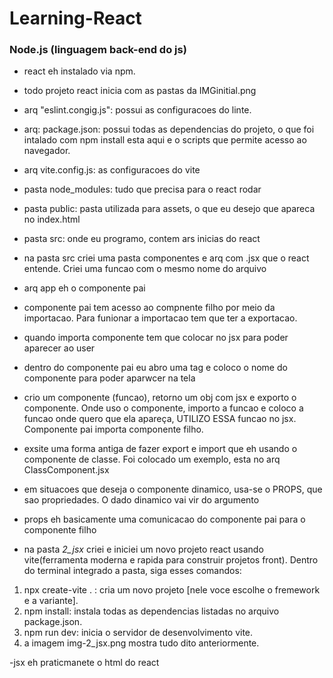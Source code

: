 # Learning-React


### Node.js (linguagem back-end do js)
- react eh instalado via npm. 
- todo projeto react inicia com as pastas da IMGinitial.png
- arq "eslint.congig.js": possui as configuracoes do linte.
- arq: package.json: possui todas as dependencias do projeto, o que foi intalado com npm install esta aqui e o scripts que permite acesso ao navegador.
- arq vite.config.js: as configuracoes do vite
- pasta node_modules: tudo que precisa para o react rodar
- pasta public: pasta utilizada para assets, o que eu desejo que apareca no index.html
- pasta src: onde eu programo, contem ars inicias do react
- na pasta src criei uma pasta componentes e arq com .jsx que o react entende. Criei uma funcao com o mesmo nome do arquivo
- arq app eh o componente pai
- componente pai tem acesso ao compnente filho por meio da importacao. Para funionar a importacao tem que ter a exportacao.
- quando importa componente tem que colocar no jsx para poder aparecer ao user
- dentro do componente pai eu abro uma tag e coloco o nome do componente para poder aparwcer na tela

- crio um componente (funcao), retorno um obj com jsx e exporto o componente. Onde uso o componente, importo a funcao e coloco a funcao onde quero que ela apareça, UTILIZO ESSA funcao no jsx. Componente pai importa componente filho.

- exsite uma forma antiga de fazer export e import que eh usando o componente de classe. Foi colocado um exemplo, esta no arq ClassComponent.jsx

- em situacoes que deseja o componente dinamico, usa-se o PROPS, que sao propriedades. O dado dinamico vai vir do argumento

- props eh basicamente uma comunicacao do componente pai para o componente filho



- na pasta *2_jsx* criei e iniciei um novo projeto react usando vite(ferramenta moderna e rapida para construir projetos front). Dentro do terminal integrado a pasta, siga esses comandos: 
1. npx create-vite . : cria um novo projeto [nele voce escolhe o fremework e a variante].
2. npm install: instala todas as dependencias listadas no arquivo package.json.
3. npm run dev: inicia o servidor de desenvolvimento vite.
4. a imagem img-2_jsx.png mostra tudo dito anteriormente.

-jsx eh praticmanete o html do react